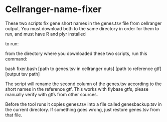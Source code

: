 # Cellranger-name-fixer
These two scripts fix gene short names in the genes.tsv file from cellranger output.  You must download both to the same directory in order for them to run, and must have R and plyr installed

to run:

from the directory where you downloaded these two scripts, run this command:

bash fixer.bash [path to genes.tsv in cellranger outs] [path to reference gtf] [output tsv path]

The script will rename the second column of the genes.tsv according to the short names in the reference gtf.  This works with flybase gtfs, please manually verify with gtfs from other sources.

Before the tool runs it copies genes.tsv into a file called genesbackup.tsv in the current directory.  If something goes wrong, just restore genes.tsv from that file.
